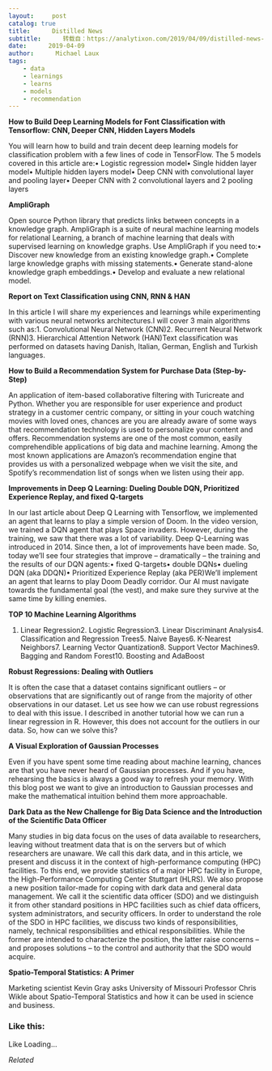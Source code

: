 ```yaml
---
layout:     post
catalog: true
title:      Distilled News
subtitle:      转载自：https://analytixon.com/2019/04/09/distilled-news-1030/
date:      2019-04-09
author:      Michael Laux
tags:
    - data
    - learnings
    - learns
    - models
    - recommendation
---
```


**How to Build Deep Learning Models for Font Classification with Tensorflow: CNN, Deeper CNN, Hidden Layers Models**

You will learn how to build and train decent deep learning models for classification problem with a few lines of code in TensorFlow. The 5 models covered in this article are:• Logistic regression model• Single hidden layer model• Multiple hidden layers model• Deep CNN with convolutional layer and pooling layer• Deeper CNN with 2 convolutional layers and 2 pooling layers

**AmpliGraph**

Open source Python library that predicts links between concepts in a knowledge graph. AmpliGraph is a suite of neural machine learning models for relational Learning, a branch of machine learning that deals with supervised learning on knowledge graphs. Use AmpliGraph if you need to:• Discover new knowledge from an existing knowledge graph.• Complete large knowledge graphs with missing statements.• Generate stand-alone knowledge graph embeddings.• Develop and evaluate a new relational model.

**Report on Text Classification using CNN, RNN & HAN**

In this article I will share my experiences and learnings while experimenting with various neural networks architectures.I will cover 3 main algorithms such as:1. Convolutional Neural Network (CNN)2. Recurrent Neural Network (RNN)3. Hierarchical Attention Network (HAN)Text classification was performed on datasets having Danish, Italian, German, English and Turkish languages.

**How to Build a Recommendation System for Purchase Data (Step-by-Step)**

An application of item-based collaborative filtering with Turicreate and Python. Whether you are responsible for user experience and product strategy in a customer centric company, or sitting in your couch watching movies with loved ones, chances are you are already aware of some ways that recommendation technology is used to personalize your content and offers. Recommendation systems are one of the most common, easily comprehendible applications of big data and machine learning. Among the most known applications are Amazon’s recommendation engine that provides us with a personalized webpage when we visit the site, and Spotify’s recommendation list of songs when we listen using their app.

**Improvements in Deep Q Learning: Dueling Double DQN, Prioritized Experience Replay, and fixed Q-targets**

In our last article about Deep Q Learning with Tensorflow, we implemented an agent that learns to play a simple version of Doom. In the video version, we trained a DQN agent that plays Space invaders. However, during the training, we saw that there was a lot of variability. Deep Q-Learning was introduced in 2014. Since then, a lot of improvements have been made. So, today we’ll see four strategies that improve – dramatically – the training and the results of our DQN agents:• fixed Q-targets• double DQNs• dueling DQN (aka DDQN)• Prioritized Experience Replay (aka PER)We’ll implement an agent that learns to play Doom Deadly corridor. Our AI must navigate towards the fundamental goal (the vest), and make sure they survive at the same time by killing enemies.

**TOP 10 Machine Learning Algorithms**

1. Linear Regression2. Logistic Regression3. Linear Discriminant Analysis4. Classification and Regression Trees5. Naive Bayes6. K-Nearest Neighbors7. Learning Vector Quantization8. Support Vector Machines9. Bagging and Random Forest10. Boosting and AdaBoost

**Robust Regressions: Dealing with Outliers**

It is often the case that a dataset contains significant outliers – or observations that are significantly out of range from the majority of other observations in our dataset. Let us see how we can use robust regressions to deal with this issue. I described in another tutorial how we can run a linear regression in R. However, this does not account for the outliers in our data. So, how can we solve this?

**A Visual Exploration of Gaussian Processes**

Even if you have spent some time reading about machine learning, chances are that you have never heard of Gaussian processes. And if you have, rehearsing the basics is always a good way to refresh your memory. With this blog post we want to give an introduction to Gaussian processes and make the mathematical intuition behind them more approachable.

**Dark Data as the New Challenge for Big Data Science and the Introduction of the Scientific Data Officer**

Many studies in big data focus on the uses of data available to researchers, leaving without treatment data that is on the servers but of which researchers are unaware. We call this dark data, and in this article, we present and discuss it in the context of high-performance computing (HPC) facilities. To this end, we provide statistics of a major HPC facility in Europe, the High-Performance Computing Center Stuttgart (HLRS). We also propose a new position tailor-made for coping with dark data and general data management. We call it the scientific data officer (SDO) and we distinguish it from other standard positions in HPC facilities such as chief data officers, system administrators, and security officers. In order to understand the role of the SDO in HPC facilities, we discuss two kinds of responsibilities, namely, technical responsibilities and ethical responsibilities. While the former are intended to characterize the position, the latter raise concerns – and proposes solutions – to the control and authority that the SDO would acquire.

**Spatio-Temporal Statistics: A Primer**

Marketing scientist Kevin Gray asks University of Missouri Professor Chris Wikle about Spatio-Temporal Statistics and how it can be used in science and business.





### Like this:

Like Loading...


*Related*

